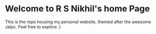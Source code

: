
# Welcome to R S Nikhil's home Page

This is the repo housing my personal website, themed after the awesome Jalpc. Feel free to explore :)